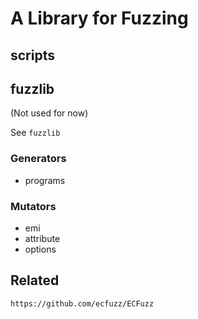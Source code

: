 # A Library for Fuzzing

## scripts



## fuzzlib

(Not used for now)

See `fuzzlib`

### Generators

- programs


### Mutators

 - emi
 - attribute
 - options






## Related

`https://github.com/ecfuzz/ECFuzz`